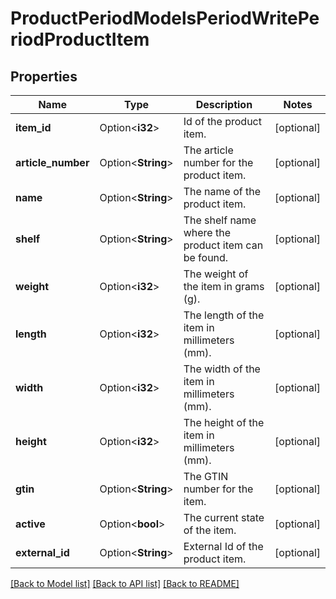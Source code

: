 # ProductPeriodModelsPeriodWritePeriodProductItem

## Properties

Name | Type | Description | Notes
------------ | ------------- | ------------- | -------------
**item_id** | Option<**i32**> | Id of the product item. | [optional]
**article_number** | Option<**String**> | The article number for the product item. | [optional]
**name** | Option<**String**> | The name of the product item. | [optional]
**shelf** | Option<**String**> | The shelf name where the product item can be found. | [optional]
**weight** | Option<**i32**> | The weight of the item in grams (g). | [optional]
**length** | Option<**i32**> | The length of the item in millimeters (mm). | [optional]
**width** | Option<**i32**> | The width of the item in millimeters (mm). | [optional]
**height** | Option<**i32**> | The height of the item in millimeters (mm). | [optional]
**gtin** | Option<**String**> | The GTIN number for the item. | [optional]
**active** | Option<**bool**> | The current state of the item. | [optional]
**external_id** | Option<**String**> | External Id of the product item. | [optional]

[[Back to Model list]](../README.md#documentation-for-models) [[Back to API list]](../README.md#documentation-for-api-endpoints) [[Back to README]](../README.md)


